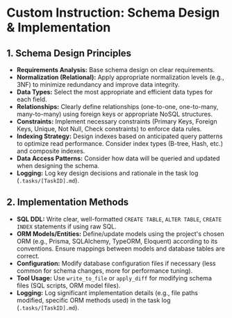 # Custom Instruction: Schema Design & Implementation

## 1. Schema Design Principles

*   **Requirements Analysis:** Base schema design on clear requirements.
*   **Normalization (Relational):** Apply appropriate normalization levels (e.g., 3NF) to minimize redundancy and improve data integrity.
*   **Data Types:** Select the most appropriate and efficient data types for each field.
*   **Relationships:** Clearly define relationships (one-to-one, one-to-many, many-to-many) using foreign keys or appropriate NoSQL structures.
*   **Constraints:** Implement necessary constraints (Primary Keys, Foreign Keys, Unique, Not Null, Check constraints) to enforce data rules.
*   **Indexing Strategy:** Design indexes based on anticipated query patterns to optimize read performance. Consider index types (B-tree, Hash, etc.) and composite indexes.
*   **Data Access Patterns:** Consider how data will be queried and updated when designing the schema.
*   **Logging:** Log key design decisions and rationale in the task log (`.tasks/[TaskID].md`).

## 2. Implementation Methods

*   **SQL DDL:** Write clear, well-formatted `CREATE TABLE`, `ALTER TABLE`, `CREATE INDEX` statements if using raw SQL.
*   **ORM Models/Entities:** Define/update models using the project's chosen ORM (e.g., Prisma, SQLAlchemy, TypeORM, Eloquent) according to its conventions. Ensure mappings between models and database tables are correct.
*   **Configuration:** Modify database configuration files if necessary (less common for schema changes, more for performance tuning).
*   **Tool Usage:** Use `write_to_file` or `apply_diff` for modifying schema files (SQL scripts, ORM model files).
*   **Logging:** Log significant implementation details (e.g., file paths modified, specific ORM methods used) in the task log (`.tasks/[TaskID].md`).